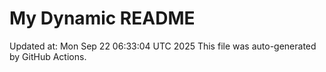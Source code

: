 # My Dynamic README
Updated at: Mon Sep 22 06:33:04 UTC 2025
This file was auto-generated by GitHub Actions.
